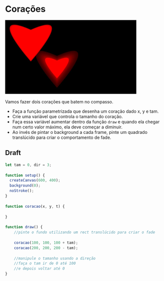 # Corações

![_](cover.jpg)

Vamos fazer dois corações que batem no compasso.

- Faça a função parametrizada que desenha um coração dado x, y e tam.
- Crie uma variável que controla o tamanho do coração.
- Faça essa variável aumentar dentro da função `draw` e quando ela chegar num certo valor máximo, ela deve começar a diminuir.
- Ao invés de pintar o background a cada frame, pinte um quadrado translúcido para criar o comportamento de fade.

## Draft

```js
let tam = 0, dir = 3;

function setup() {
  createCanvas(600, 400);
  background(0);
  noStroke();
}

function coracao(x, y, t) {
  
}

function draw() {
    //pinte o fundo utilizando um rect translúcido para criar o fade

    coracao(100, 100, 100 + tam);
    coracao(200, 200, 200 - tam);
  
    //manipule o tamanho usando a direção
    //faça o tam ir de 0 até 100
    //e depois voltar até 0
}

```
